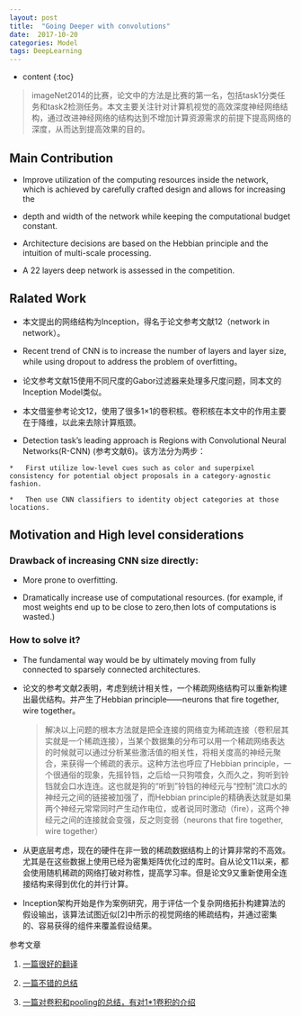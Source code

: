 ```yaml
---
layout: post
title:  "Going Deeper with convolutions"
date:  2017-10-20
categories: Model
tags: DeepLearning
---
```


* content
{:toc}




>imageNet2014的比赛，论文中的方法是比赛的第一名，包括task1分类任务和task2检测任务。本文主要关注针对计算机视觉的高效深度神经网络结构，通过改进神经网络的结构达到不增加计算资源需求的前提下提高网络的深度，从而达到提高效果的目的。

## Main Contribution


*    Improve utilization of the computing resources inside the network, which is achieved by carefully crafted design and allows for increasing the
*    depth and width of the network while keeping the computational budget constant.

*    Architecture decisions are based on the Hebbian principle and the intuition of multi-scale processing.

*    A 22 layers deep network is assessed in the competition.

##  Ralated Work

*    本文提出的网络结构为Inception，得名于论文参考文献12（network in  network）。

*    Recent trend of CNN is to increase the number of layers and layer size, while using dropout to address the problem of overfitting。

*    论文参考文献15使用不同尺度的Gabor过滤器来处理多尺度问题，同本文的Inception Model类似。

*    本文借鉴参考论文12，使用了很多1×1的卷积核。卷积核在本文中的作用主要在于降维，以此来去除计算瓶颈。

*    Detection task’s leading approach is Regions with Convolutional Neural Networks(R-CNN) (参考文献6)。该方法分为两步：

	*   First utilize low-level cues such as color and superpixel consistency for potential object proposals in a category-agnostic fashion.

	*   Then use CNN classifiers to identity object categories at those locations.

## Motivation and High level considerations

### Drawback of increasing CNN size directly:

* More prone to overfitting.

* Dramatically increase use of computational resources. (for example, if most weights end up to be close to zero,then lots of computations is wasted.)

### How to solve it?

*   The fundamental way would be by ultimately moving from fully connected to sparsely connected architectures.

*   论文的参考文献2表明，考虑到统计相关性，一个稀疏网络结构可以重新构建出最优结构。并产生了Hebbian principle——neurons that fire together, wire together。

	>解决以上问题的根本方法就是把全连接的网络变为稀疏连接（卷积层其实就是一个稀疏连接），当某个数据集的分布可以用一个稀疏网络表达的时候就可以通过分析某些激活值的相关性，将相关度高的神经元聚合，来获得一个稀疏的表示。这种方法也呼应了Hebbian
	principle，一个很通俗的现象，先摇铃铛，之后给一只狗喂食，久而久之，狗听到铃铛就会口水连连。这也就是狗的“听到”铃铛的神经元与“控制”流口水的神经元之间的链接被加强了，而Hebbian principle的精确表达就是如果两个神经元常常同时产生动作电位，或者说同时激动（fire），这两个神经元之间的连接就会变强，反之则变弱（neurons that fire together, wire together）

*  从更底层考虑，现在的硬件在非一致的稀疏数据结构上的计算非常的不高效。尤其是在这些数据上使用已经为密集矩阵优化过的库时。自从论文11以来，都会使用随机稀疏的网络打破对称性，提高学习率。但是论文9又重新使用全连接结构来得到优化的并行计算。

*  Inception架构开始是作为案例研究，用于评估一个复杂网络拓扑构建算法的假设输出，该算法试图近似[2]中所示的视觉网络的稀疏结构，并通过密集的、容易获得的组件来覆盖假设结果。

参考文章

1. [一篇很好的翻译](http://blog.csdn.net/Quincuntial/article/details/76457409?locationNum=7&fps=1)

2.  [一篇不错的总结](http://blog.csdn.net/stdcoutzyx/article/details/40759903?winzoom=1)

3.  [一篇对卷积和pooling的总结，有对1*1卷积的介绍](http://www.cnblogs.com/zf-blog/p/6075286.html)

